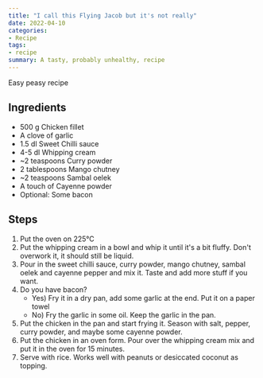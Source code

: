 ```yaml
---
title: "I call this Flying Jacob but it's not really"
date: 2022-04-10
categories:
- Recipe
tags:
- recipe
summary: A tasty, probably unhealthy, recipe
---
```


Easy peasy recipe

## Ingredients
* 500 g Chicken fillet
* A clove of garlic
* 1.5 dl Sweet Chilli sauce
* 4-5 dl Whipping cream
* ~2 teaspoons Curry powder
* 2 tablespoons Mango chutney
* ~2 teaspoons Sambal oelek
* A touch of Cayenne powder
* Optional: Some bacon

## Steps
1. Put the oven on 225°C
2. Put the whipping cream in a bowl and whip it until it's a bit fluffy. Don't overwork it, it should still be liquid.
3. Pour in the sweet chilli sauce, curry powder, mango chutney, sambal oelek and cayenne pepper and mix it. Taste and add more stuff if you want.
4. Do you have bacon?
     * Yes) Fry it in a dry pan, add some garlic at the end. Put it on a paper towel
     * No) Fry the garlic in some oil. Keep the garlic in the pan.
5. Put the chicken in the pan and start frying it. Season with salt, pepper, curry powder, and maybe some cayenne powder.
6. Put the chicken in an oven form. Pour over the whipping cream mix and put it in the oven for 15 minutes.
7. Serve with rice. Works well with peanuts or desiccated coconut as topping.
